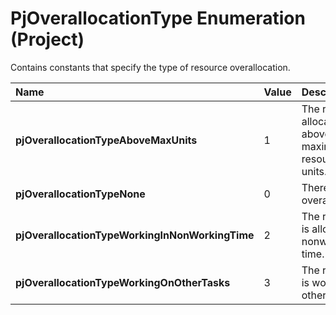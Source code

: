 
# PjOverallocationType Enumeration (Project)

Contains constants that specify the type of resource overallocation.



|**Name**|**Value**|**Description**|
|:-----|:-----|:-----|
|**pjOverallocationTypeAboveMaxUnits**|1|The resource allocation is above the maximum resource units.|
|**pjOverallocationTypeNone**|0|There is no overallocation.|
|**pjOverallocationTypeWorkingInNonWorkingTime**|2|The resource is allocated in nonworking time.|
|**pjOverallocationTypeWorkingOnOtherTasks**|3|The resource is working on other tasks.|
